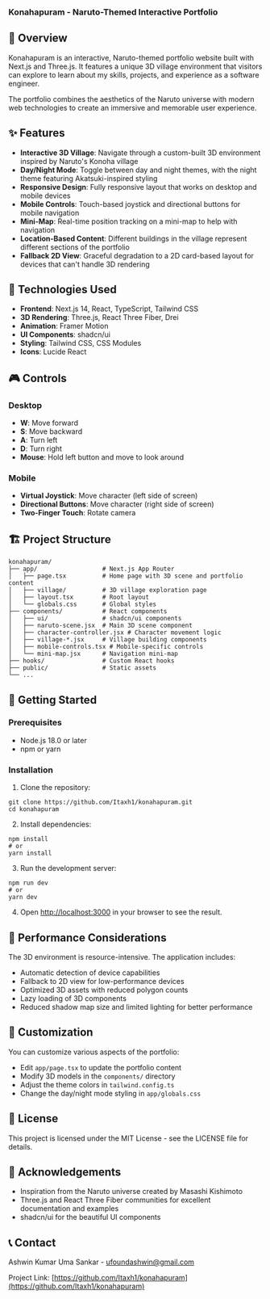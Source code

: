 ### Konahapuram - Naruto-Themed Interactive Portfolio


## 🍃 Overview

Konahapuram is an interactive, Naruto-themed portfolio website built with Next.js and Three.js. It features a unique 3D village environment that visitors can explore to learn about my skills, projects, and experience as a software engineer.

The portfolio combines the aesthetics of the Naruto universe with modern web technologies to create an immersive and memorable user experience.

## ✨ Features

- **Interactive 3D Village**: Navigate through a custom-built 3D environment inspired by Naruto's Konoha village
- **Day/Night Mode**: Toggle between day and night themes, with the night theme featuring Akatsuki-inspired styling
- **Responsive Design**: Fully responsive layout that works on desktop and mobile devices
- **Mobile Controls**: Touch-based joystick and directional buttons for mobile navigation
- **Mini-Map**: Real-time position tracking on a mini-map to help with navigation
- **Location-Based Content**: Different buildings in the village represent different sections of the portfolio
- **Fallback 2D View**: Graceful degradation to a 2D card-based layout for devices that can't handle 3D rendering


## 🚀 Technologies Used

- **Frontend**: Next.js 14, React, TypeScript, Tailwind CSS
- **3D Rendering**: Three.js, React Three Fiber, Drei
- **Animation**: Framer Motion
- **UI Components**: shadcn/ui
- **Styling**: Tailwind CSS, CSS Modules
- **Icons**: Lucide React


## 🎮 Controls

### Desktop

- **W**: Move forward
- **S**: Move backward
- **A**: Turn left
- **D**: Turn right
- **Mouse**: Hold left button and move to look around


### Mobile

- **Virtual Joystick**: Move character (left side of screen)
- **Directional Buttons**: Move character (right side of screen)
- **Two-Finger Touch**: Rotate camera


## 🏗️ Project Structure

```plaintext
konahapuram/
├── app/                  # Next.js App Router
│   ├── page.tsx          # Home page with 3D scene and portfolio content
│   ├── village/          # 3D village exploration page
│   ├── layout.tsx        # Root layout
│   └── globals.css       # Global styles
├── components/           # React components
│   ├── ui/               # shadcn/ui components
│   ├── naruto-scene.jsx  # Main 3D scene component
│   ├── character-controller.jsx # Character movement logic
│   ├── village-*.jsx     # Village building components
│   ├── mobile-controls.tsx # Mobile-specific controls
│   └── mini-map.jsx      # Navigation mini-map
├── hooks/                # Custom React hooks
├── public/               # Static assets
└── ...
```

## 🚀 Getting Started

### Prerequisites

- Node.js 18.0 or later
- npm or yarn


### Installation

1. Clone the repository:

```shellscript
git clone https://github.com/Itaxh1/konahapuram.git
cd konahapuram
```


2. Install dependencies:

```shellscript
npm install
# or
yarn install
```


3. Run the development server:

```shellscript
npm run dev
# or
yarn dev
```


4. Open [http://localhost:3000](http://localhost:3000) in your browser to see the result.


## 📱 Performance Considerations

The 3D environment is resource-intensive. The application includes:

- Automatic detection of device capabilities
- Fallback to 2D view for low-performance devices
- Optimized 3D assets with reduced polygon counts
- Lazy loading of 3D components
- Reduced shadow map size and limited lighting for better performance


## 🎨 Customization

You can customize various aspects of the portfolio:

- Edit `app/page.tsx` to update the portfolio content
- Modify 3D models in the `components/` directory
- Adjust the theme colors in `tailwind.config.ts`
- Change the day/night mode styling in `app/globals.css`


## 📝 License

This project is licensed under the MIT License - see the LICENSE file for details.

## 🙏 Acknowledgements

- Inspiration from the Naruto universe created by Masashi Kishimoto
- Three.js and React Three Fiber communities for excellent documentation and examples
- shadcn/ui for the beautiful UI components


## 📞 Contact

Ashwin Kumar Uma Sankar - [ufoundashwin@gmail.com](mailto:ufoundashwin@gmail.com)

Project Link: [https://github.com/Itaxh1/konahapuram](https://github.com/Itaxh1/konahapuram)

